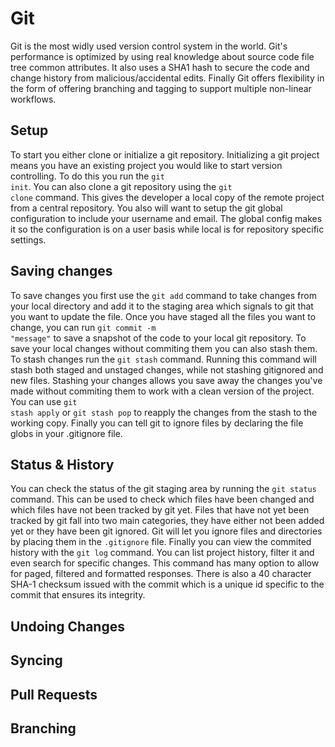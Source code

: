 # Git
Git is the most widly used version control system in the world.
Git's performance is optimized by using real knowledge about source code file tree common attributes.
It also uses a SHA1 hash to secure the code and change history from malicious/accidental edits.
Finally Git offers flexibility in the form of offering branching and tagging to support multiple non-linear workflows.

## Setup
To start you either clone or initialize a git repository.
Initializing a git project means you have an existing project you would like to start version controlling.
To do this you run the <code>git init</code>.
You can also clone a git repository using the <code>git clone</code> command.
This gives the developer a local copy of the remote project from a central repository.
You also will want to  setup the git global configuration to include your username and email. 
The global config makes it so the configuration is on a user basis while local is for repository specific settings. 

## Saving changes
To save changes you first use the <code>git add</code> command to take changes from your local directory and add it to the staging area which signals to git that you want to update the file.
Once you have staged all the files you want to change, you can run <code>git commit -m "message"</code> to save a snapshot of the code to your local git repository. 
To save your local changes without commiting them you can also stash them.
To stash changes run the <code>git stash</code> command.
Running this command will stash both staged and unstaged changes, while not stashing gitignored and new files. 
Stashing your changes allows you save away the changes you've made without commiting them to work with a clean version of the project.
You can use <code>git stash apply</code> or <code>git stash pop</code> to reapply the changes from the stash to the working copy. 
Finally you can tell git to ignore files by declaring the file globs in your .gitignore file.

## Status & History
You can check the status of the git staging area by running the <code>git status</code> command. 
This can be used to check which files have been changed and which files have not been tracked by git yet. 
Files that have not yet been tracked by git fall into two main categories, they have either not been added yet or they have been git ignored.
Git will let you ignore files and directories by placing them in the <code>.gitignore</code> file.
Finally you can view the commited history with the <code>git log</code> command.
You can list project history, filter it and even search for specific changes.
This command has many option to allow for paged, filtered and formatted responses.
There is also a 40 character SHA-1 checksum issued with the commit which is a unique id specific to the commit that ensures its integrity.


## Undoing Changes

## Syncing

## Pull Requests

## Branching
